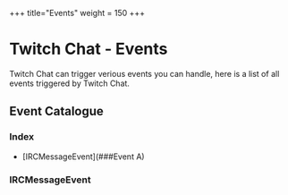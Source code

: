 +++
title="Events"
weight = 150
+++

# Twitch Chat - Events

Twitch Chat can trigger verious events you can handle, here is a list of all events triggered by Twitch Chat.

## Event Catalogue

### Index

* [IRCMessageEvent](###Event A)

### IRCMessageEvent

